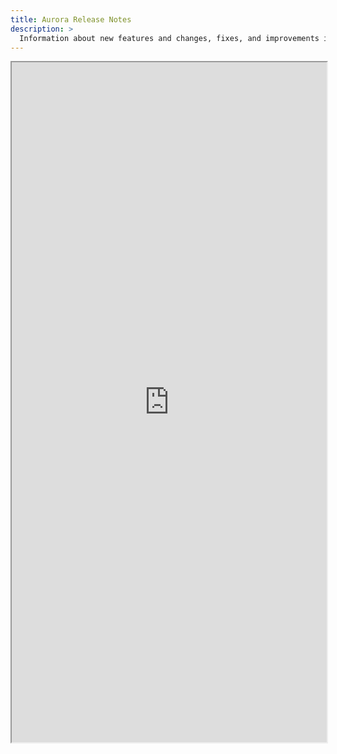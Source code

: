 ```yaml
---
title: Aurora Release Notes
description: >
  Information about new features and changes, fixes, and improvements in Project Aurora.
---
```


<iframe width=100% height=1088 src="https://armory.releases.live/embed/?labels=Armory+Deployments+Plugin" title="Armory Changelog"></iframe> 
